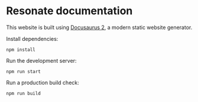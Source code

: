 # Resonate documentation

This website is built using [Docusaurus 2](https://docusaurus.io/), a modern static website generator.

Install dependencies:

```shell
npm install
```

Run the development server:

```shell
npm run start
```

Run a production build check:

```shell
npm run build
```

